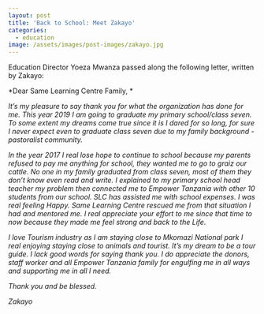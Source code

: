 ```yaml
---
layout: post
title: 'Back to School: Meet Zakayo'
categories:
  - education
image: /assets/images/post-images/zakayo.jpg
---
```


Education Director Yoeza Mwanza passed along the following letter, written by Zakayo:

*Dear Same Learning Centre Family, *

*It’s my pleasure to say thank you for what the organization has done for me. This year 2019 I am going to graduate my primary school/class seven. To some extent my dreams come true since it is I dared for so long, for sure I never expect even to graduate class seven due to my family background - pastoralist community.*

*In the year 2017 I real lose hope to continue to school because my parents refused to pay me anything for school, they wanted me to go to graiz our cattle. No one in my family graduated from class seven, most of them they don’t know even read and write. I explained to my primary school head teacher my problem then connected me to Empower Tanzania with other 10 students from our school. SLC has assisted me with school expenses. I was real feeling Happy. Same Learning Centre rescued me from that situation I had and mentored me. I real appreciate your effort to me since that time to now because they made me feel strong and back to the Life.*

*I love Tourism industry as I am staying close to Mkomazi National park I real enjoying staying close to animals and tourist. It’s my dream to be a tour guide. I lack good words for saying thank you. I do appreciate the donors, staff worker and all Empower Tanzania family for engulfing me in all ways and supporting me in all I need.*

*Thank you and be blessed.*

*Zakayo*